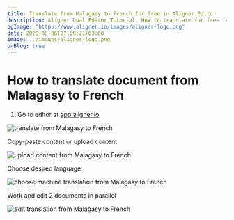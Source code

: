 ```yaml
---
title: Translate from Malagasy to French for free in Aligner Editor
description: Aligner Dual Editor Tutorial. How to translate for free from Malagasy to French. Aligner is multilingual document management platform. 
ogImage: "https://www.aligner.io/images/aligner-logo.png"
date: 2020-05-06T07:09:21+03:00
image: ../images/aligner-logo.png
onBlog: true
---
```


# How to translate document from Malagasy to French

1. Go to editor at [app.aligner.io](https://app.aligner.io "Aligner App web page")

![translate from Malagasy to French](../aligner-blank-editor.png "translate from Malagasy to French")

Copy-paste content or upload content

![upload content from Malagasy to French](../aligner-uploaded-document.png "upload content from Malagasy to French")

Choose desired language

![choose machine translation from Malagasy to French](../aligner-language-dropdown.png "choose machine translation from Malagasy to French")

Work and edit 2 documents in parallel

![edit translation from Malagasy to French](../aligner-double-sitded-editor.png "edit translation from Malagasy to French")

